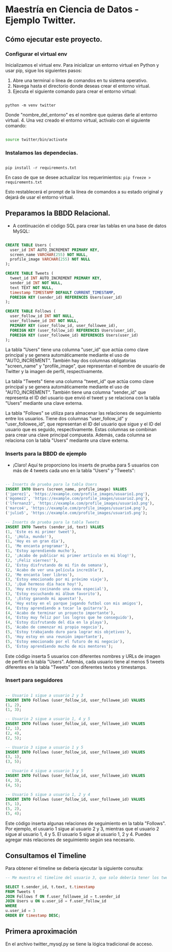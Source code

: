 # Maestría en Ciencia de Datos - Ejemplo Twitter.

## Cómo ejecutar este proyecto.

### Configurar el virtual env

Inicializamos el virtual env. Para inicializar un entorno virtual en Python y usar pip, sigue los siguientes pasos: 
1. Abre una terminal o línea de comandos en tu sistema operativo. 
2. Navega hasta el directorio donde deseas crear el entorno virtual. 
3. Ejecuta el siguiente comando para crear el entorno virtual:

```

python -m venv twitter
```



Donde "nombre_del_entorno" es el nombre que quieras darle al entorno virtual. 
4. Una vez creado el entorno virtual, actívalo con el siguiente comando:

```bash

source twitter/bin/activate
```


### Instalamos las dependecias.

```

pip install -r requirements.txt

```

En caso de que se desee actualizar los requerimientos: `pip freeze > requirements.txt`


Esto restablecerá el prompt de la línea de comandos a su estado original y dejará de usar el entorno virtual.

## Preparamos la BBDD Relacional.
-  A continuación el código SQL para crear las tablas en una base de datos MySQL:

```sql

CREATE TABLE Users (
  user_id INT AUTO_INCREMENT PRIMARY KEY,
  screen_name VARCHAR(255) NOT NULL,
  profile_image VARCHAR(255) NOT NULL
);

CREATE TABLE Tweets (
  tweet_id INT AUTO_INCREMENT PRIMARY KEY,
  sender_id INT NOT NULL,
  text TEXT NOT NULL,
  timestamp TIMESTAMP DEFAULT CURRENT_TIMESTAMP,
  FOREIGN KEY (sender_id) REFERENCES Users(user_id)
);

CREATE TABLE Follows (
  user_follow_id INT NOT NULL,
  user_followee_id INT NOT NULL,
  PRIMARY KEY (user_follow_id, user_followee_id),
  FOREIGN KEY (user_follow_id) REFERENCES Users(user_id),
  FOREIGN KEY (user_followee_id) REFERENCES Users(user_id)
);
```

La tabla "Users" tiene una columna "user_id" que actúa como clave principal y se genera automáticamente mediante el uso de "AUTO_INCREMENT". También hay dos columnas obligatorias "screen_name" y "profile_image", que representan el nombre de usuario de Twitter y la imagen de perfil, respectivamente.

La tabla "Tweets" tiene una columna "tweet_id" que actúa como clave principal y se genera automáticamente mediante el uso de "AUTO_INCREMENT". También tiene una columna "sender_id" que representa el ID del usuario que envió el tweet y se relaciona con la tabla "Users" mediante una clave externa.

La tabla "Follows" se utiliza para almacenar las relaciones de seguimiento entre los usuarios. Tiene dos columnas "user_follow_id" y "user_followee_id", que representan el ID del usuario que sigue y el ID del usuario que es seguido, respectivamente. Estas columnas se combinan para crear una clave principal compuesta. Además, cada columna se relaciona con la tabla "Users" mediante una clave externa.

### Inserts para la BBDD de ejemplo

- ¡Claro! Aquí te proporciono los inserts de prueba para 5 usuarios con más de 4 tweets cada uno en la tabla "Users" y "Tweets":

```sql

-- Inserts de prueba para la tabla Users
INSERT INTO Users (screen_name, profile_image) VALUES
('jperez1', 'https://example.com/profile_images/usuario1.png'),
('mgomez2', 'https://example.com/profile_images/usuario2.png'),
('lfernanz3', 'https://example.com/profile_images/usuario3.png'),
('marco4', 'https://example.com/profile_images/usuario4.png'),
('julio5', 'https://example.com/profile_images/usuario5.png');

-- Inserts de prueba para la tabla Tweets
INSERT INTO Tweets (sender_id, text) VALUES
(1, 'Este es mi primer tweet'),
(1, '¡Hola, mundo!'),
(1, 'Hoy es un gran día'),
(1, 'Me encanta programar'),
(1, 'Estoy aprendiendo mucho'),
(2, '¡Acabo de publicar mi primer artículo en mi blog!'),
(2, '¡Feliz viernes!'),
(2, 'Estoy disfrutando de mi fin de semana'),
(2, 'Acabo de ver una película increíble'),
(2, 'Me encanta leer libros'),
(3, 'Estoy emocionado por mi próximo viaje'),
(3, '¡Qué hermoso día hace hoy!'),
(3, 'Hoy estoy cocinando una cena especial'),
(3, 'Estoy escuchando mi álbum favorito'),
(3, '¡Estoy ganando mi apuesta!'),
(4, 'Hoy estoy en el parque jugando futbol con mis amigos'),
(4, 'Estoy aprendiendo a tocar la guitarra'),
(4, 'Acabo de terminar un proyecto importante'),
(4, 'Estoy muy feliz por los logros que he conseguido'),
(4, 'Estoy disfrutando del día en la playa'),
(5, 'Acabo de comenzar mi propio negocio'),
(5, 'Estoy trabajando duro para lograr mis objetivos'),
(5, 'Hoy estoy en una reunión importante'),
(5, 'Estoy emocionado por el futuro de mi negocio'),
(5, 'Estoy aprendiendo mucho de mis mentores');
```



Este código inserta 5 usuarios con diferentes nombres y URLs de imagen de perfil en la tabla "Users". Además, cada usuario tiene al menos 5 tweets diferentes en la tabla "Tweets" con diferentes textos y timestamps.

### Insert para seguidores
```sql

-- Usuario 1 sigue a usuario 2 y 3
INSERT INTO Follows (user_follow_id, user_followee_id) VALUES
(1, 2),
(1, 3);

-- Usuario 2 sigue a usuario 1, 4 y 5
INSERT INTO Follows (user_follow_id, user_followee_id) VALUES
(2, 1),
(2, 4),
(2, 5);

-- Usuario 3 sigue a usuario 1 y 5
INSERT INTO Follows (user_follow_id, user_followee_id) VALUES
(3, 1),
(3, 5);

-- Usuario 4 sigue a usuario 3 y 5
INSERT INTO Follows (user_follow_id, user_followee_id) VALUES
(4, 3),
(4, 5);

-- Usuario 5 sigue a usuario 1, 2 y 4
INSERT INTO Follows (user_follow_id, user_followee_id) VALUES
(5, 1),
(5, 2),
(5, 4);
```

Este código inserta algunas relaciones de seguimiento en la tabla "Follows". Por ejemplo, el usuario 1 sigue al usuario 2 y 3, mientras que el usuario 2 sigue al usuario 1, 4 y 5. El usuario 5 sigue al usuario 1, 2 y 4. Puedes agregar más relaciones de seguimiento según sea necesario.

## Consultamos el Timeline

Para obtener el timeline se debería ejecutar la siguiente consulta:

```sql
-- Me muestra el timeline del usuario 3, que solo debería tener los tweets de las personas a las que sigue.

SELECT t.sender_id, t.text, t.timestamp 
FROM Tweets t 
JOIN Follows f ON f.user_followee_id = t.sender_id
JOIN Users u ON u.user_id = f.user_follow_id 
WHERE
u.user_id = 3
ORDER BY timestamp DESC;

```



## Primera aproximación

En el archivo twitter_mysql.py se tiene la lógica tradicional de acceso.
